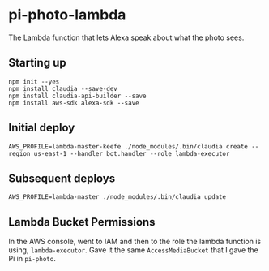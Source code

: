 # pi-photo-lambda
The Lambda function that lets Alexa speak about what the photo sees.


## Starting up

```
npm init --yes
npm install claudia --save-dev
npm install claudia-api-builder --save
npm install aws-sdk alexa-sdk --save

```

## Initial deploy

`AWS_PROFILE=lambda-master-keefe ./node_modules/.bin/claudia create --region us-east-1 --handler bot.handler --role lambda-executor`

## Subsequent deploys

`AWS_PROFILE=lambda-master ./node_modules/.bin/claudia update`

## Lambda Bucket Permissions

In the AWS console, went to IAM and then to the role the lambda function is using, `lambda-executor`. Gave it the same `AccessMediaBucket` that I gave the Pi in `pi-photo`.


